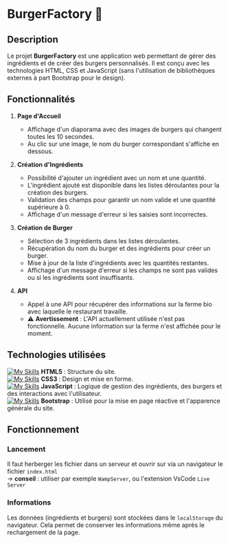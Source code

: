 # BurgerFactory  🍔

## Description

Le projet **BurgerFactory** est une application web permettant de gérer des ingrédients et de créer des burgers personnalisés. Il est conçu avec les technologies HTML, CSS et JavaScript (sans l'utilisation de bibliothèques externes à part Bootstrap pour le design).

## Fonctionnalités

1. **Page d'Accueil**
   - Affichage d'un diaporama avec des images de burgers qui changent toutes les 10 secondes.
   - Au clic sur une image, le nom du burger correspondant s'affiche en dessous.

2. **Création d'Ingrédients**
   - Possibilité d'ajouter un ingrédient avec un nom et une quantité.
   - L'ingrédient ajouté est disponible dans les listes déroulantes pour la création des burgers.
   - Validation des champs pour garantir un nom valide et une quantité supérieure à 0.
   - Affichage d'un message d'erreur si les saisies sont incorrectes.

3. **Création de Burger**
   - Sélection de 3 ingrédients dans les listes déroulantes.
   - Récupération du nom du burger et des ingrédients pour créer un burger.
   - Mise à jour de la liste d'ingrédients avec les quantités restantes.
   - Affichage d'un message d'erreur si les champs ne sont pas valides ou si les ingrédients sont insuffisants.

4. **API**
   - Appel à une API pour récupérer des informations sur la ferme bio avec laquelle le restaurant travaille.
   - ⚠️ **Avertissement** : L'API actuellement utilisée n'est pas fonctionnelle. Aucune information sur la ferme n'est affichée pour le moment.


## Technologies utilisées





[![My Skills](https://skillicons.dev/icons?i=html)]()  **HTML5** : Structure du site.
<br>
[![My Skills](https://skillicons.dev/icons?i=css)]()  **CSS3** : Design et mise en forme.
<br>
[![My Skills](https://skillicons.dev/icons?i=js)]()  **JavaScript** : Logique de gestion des ingrédients, des burgers et des interactions avec l'utilisateur.
<br>
[![My Skills](https://skillicons.dev/icons?i=bootstrap)]()  **Bootstrap** : Utilisé pour la mise en page réactive et l'apparence générale du site.
<br>

## Fonctionnement


### Lancement
Il faut herberger les fichier dans un serveur et ouvrir sur via un navigateur le fichier `index.html`
<br>
-> **conseil** : utiliser par exemple `WampServer`, ou l'extension VsCode `Live Server`


### Informations
Les données (ingrédients et burgers) sont stockées dans le `localStorage` du navigateur. Cela permet de conserver les informations même après le rechargement de la page.
